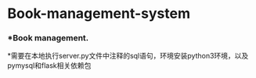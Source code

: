 # Book-management-system
### *Book management.
*需要在本地执行server.py文件中注释的sql语句，环境安装python3环境，以及pymysql和flask相关依赖包
